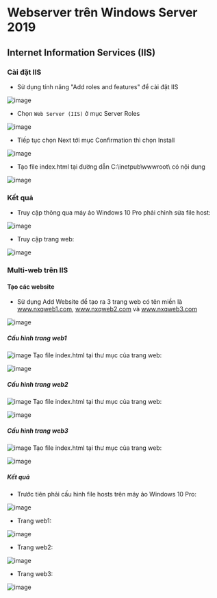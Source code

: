 # Webserver trên Windows Server 2019
## Internet Information Services (IIS)
### Cài đặt IIS
- Sử dụng tính năng "Add roles and features" để cài đặt IIS

![image](./image/Windows%20IIS%201.png)
- Chọn ```Web Server (IIS)``` ở mục Server Roles

![image](./image/Windows%20IIS%202.png)
- Tiếp tục chọn Next tới mục Confirmation thì chọn Install

![image](./image/Windows%20IIS%203.png)
- Tạo file index.html tại đường dẫn C:\inetpub\wwwroot\ có nội dung

![image](./image/Windows%20IIS%204.png)

### Kết quả
- Truy cập thông qua máy ảo Windows 10 Pro phải chỉnh sửa file host:

![image](./image/Windows%20IIS%205.png)
- Truy cập trang web:

![image](./image/Windows%20IIS%206.png)

### Multi-web trên IIS
#### Tạo các website
- Sử dụng Add Website để tạo ra 3 trang web có tên miền là www.nxqweb1.com, www.nxqweb2.com và www.nxqweb3.com

![image](./image/Windows%20IIS%207.png)

##### Cấu hình trang web1

![image](./image/Windows%20IIS%208.png)
Tạo file index.html tại thư mục của trang web:

![image](./image/Windows%20IIS%209.png)

##### Cấu hình trang web2

![image](./image/Windows%20IIS%2010.png)
Tạo file index.html tại thư mục của trang web:

![image](./image/Windows%20IIS%2011.png)

##### Cấu hình trang web3

![image](./image/Windows%20IIS%2012.png)
Tạo file index.html tại thư mục của trang web:

![image](./image/Windows%20IIS%2013.png)

##### Kết quả
- Trước tiên phải cấu hình file hosts trên máy ảo Windows 10 Pro:

![image](./image/Windows%20IIS%2014.png)
- Trang web1:

![image](./image/Windows%20IIS%2015.png)
- Trang web2:

![image](./image/Windows%20IIS%2016.png)
- Trang web3:

![image](./image/Windows%20IIS%2017.png)